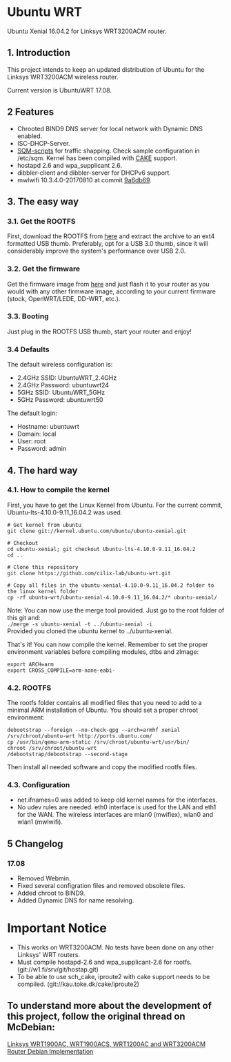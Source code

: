 # Ubuntu WRT
Ubuntu Xenial 16.04.2 for Linksys WRT3200ACM router.

## 1. Introduction
This project intends to keep an updated distribution of Ubuntu for the Linksys WRT3200ACM wireless router.

Current version is UbuntuWRT 17.08.  

## 2 Features
* Chrooted BIND9 DNS server for local network with Dynamic DNS enabled.  
* ISC-DHCP-Server.  
* [SQM-scripts](https://github.com/tohojo/sqm-scripts) for traffic shapping. Check sample configuration in /etc/sqm. Kernel has been compiled with [CAKE](https://www.bufferbloat.net/projects/codel/wiki/Cake/) support.  
* hostapd 2.6 and wpa_supplicant 2.6.  
* dibbler-client and dibbler-server for DHCPv6 support.  
* mwlwifi 10.3.4.0-20170810 at commit [9a6db69](https://github.com/kaloz/mwlwifi/commit/9a6db695f17c0c9ec5d4602afc9c36290c3bdea1).  

## 3. The easy way

### 3.1. Get the ROOTFS
First, download the ROOTFS from [here](http://www.mediafire.com/file/rjj7m00xob8qipl/ubuntu-wrt-4.10.0-9.11_16.04.2_20170617.tar.bz2) and extract the archive to an ext4 formatted USB thumb. Preferably, opt for a USB 3.0 thumb, since it will considerably improve the system's performance over USB 2.0.  

### 3.2. Get the firmware
Get the firmware image from [here](http://www.mediafire.com/file/bj7g53tdwaw3ag7/ubuntu-wrt-4.10.0-9.11_16.04.2_20170617.img) and just flash it to your router as you would with any other firmware image, according to your current firmware (stock, OpenWRT/LEDE, DD-WRT, etc.).  

### 3.3. Booting
Just plug in the ROOTFS USB thumb, start your router and enjoy!  

### 3.4 Defaults
The default wireless configuration is:  

* 2.4GHz SSID: UbuntuWRT_2.4GHz  
* 2.4GHz Password: ubuntuwrt24  
* 5GHz SSID: UbuntuWRT_5GHz  
* 5GHz Password: ubuntuwrt50  

The default login:  

* Hostname: ubuntuwrt  
* Domain: local  
* User: root  
* Password: admin  


## 4. The hard way

### 4.1. How to compile the kernel
First, you have to get the Linux Kernel from Ubuntu. For the current commit, Ubuntu-lts-4.10.0-9.11_16.04.2 was used.

`# Get kernel from ubuntu`  
`git clone git://kernel.ubuntu.com/ubuntu/ubuntu-xenial.git`  

`# Checkout`  
`cd ubuntu-xenial; git checkout Ubuntu-lts-4.10.0-9.11_16.04.2`  
`cd ..`  

`# Clone this repository`  
`git clone https://github.com/cilix-lab/ubuntu-wrt.git`  

`# Copy all files in the ubuntu-xenial-4.10.0-9.11_16.04.2 folder to the linux kernel folder`  
`cp -rf ubuntu-wrt/ubuntu-xenial-4.10.0-9.11_16.04.2/* ubuntu-xenial/`  

Note: You can now use the merge tool provided. Just go to the root folder of this git and:  
`./merge -s ubuntu-xenial -t ../ubuntu-xenial -i`  
Provided you cloned the ubuntu kernel to ../ubuntu-xenial.  

That's it! You can now compile the kernel. Remember to set the proper environment variables before compiling modules, dtbs and zImage:  

`export ARCH=arm`  
`export CROSS_COMPILE=arm-none-eabi-`  

### 4.2. ROOTFS
The rootfs folder contains all modified files that you need to add to a minimal ARM installation of Ubuntu. You should set a proper chroot environment:  

`debootstrap --foreign --no-check-gpg --arch=armhf xenial /srv/chroot/ubuntu-wrt http://ports.ubuntu.com/`  
`cp /usr/bin/qemu-arm-static /srv/chroot/ubuntu-wrt/usr/bin/`  
`chroot /srv/chroot/ubuntu-wrt`  
`/debootstrap/debootstrap --second-stage`  

Then install all needed software and copy the modified rootfs files.

### 4.3. Configuration
* net.ifnames=0 was added to keep old kernel names for the interfaces.  
* No udev rules are needed. eth0 interface is used for the LAN and eth1 for the WAN. The wireless interfaces are mlan0 (mwifiex), wlan0 and wlan1 (mwlwifi).  

## 5 Changelog

### 17.08
* Removed Webmin.  
* Fixed several configration files and removed obsolete files.  
* Added chroot to BIND9.  
* Added Dynamic DNS for name resolving.  

# Important Notice
* This works on WRT3200ACM. No tests have been done on any other Linksys' WRT routers.  
* Must compile hostapd-2.6 and wpa_supplicant-2.6 for rootfs. (git://w1.fi/srv/git/hostap.git)  
* To be able to use sch_cake, iproute2 with cake support needs to be compiled. (git://kau.toke.dk/cake/iproute2)  

## To understand more about the development of this project, follow the original thread on McDebian:
[Linksys WRT1900AC, WRT1900ACS, WRT1200AC and WRT3200ACM Router Debian Implementation](https://www.snbforums.com/threads/linksys-wrt1900ac-wrt1900acs-wrt1200ac-and-wrt3200acm-router-debian-implementation.28394/)

